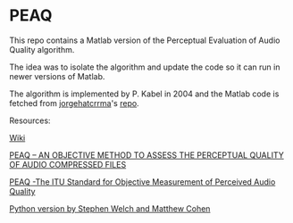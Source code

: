 # PEAQ
This repo contains a Matlab version of the Perceptual Evaluation of Audio Quality algorithm.

The idea was to isolate the algorithm and update the code so it can run in newer versions of Matlab. 

The algorithm is implemented by P. Kabel in 2004 and the Matlab code is fetched from [jorgehatcrrma](https://github.com/jorgehatccrma)'s [repo](https://github.com/jorgehatccrma/AudioMorphing). 


Resources: 

[Wiki](https://en.wikipedia.org/wiki/PEAQ)

[PEAQ – AN OBJECTIVE METHOD TO ASSESS THE PERCEPTUAL QUALITY OF
AUDIO COMPRESSED FILES](http://ace.ucv.ro/sintes12/SINTES12_2005/SOFTWARE%20ENGINEERING/09.pdf)

[PEAQ -The ITU Standard for Objective Measurement of
Perceived Audio Quality](https://www.ee.columbia.edu/~dpwe/papers/Thiede00-PEAQ.pdf)

[Python version by Stephen Welch and Matthew Cohen](https://github.com/stephencwelch/Perceptual-Coding-In-Python)

